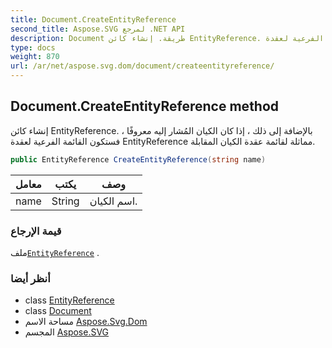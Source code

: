 ```yaml
---
title: Document.CreateEntityReference
second_title: Aspose.SVG لمرجع .NET API
description: Document طريقة. إنشاء كائن EntityReference. بالإضافة إلى ذلك  إذا كان الكيان المُشار إليه معروفًا  فستكون القائمة الفرعية لعقدة EntityReference مماثلة لقائمة عقدة الكيان المقابلة.
type: docs
weight: 870
url: /ar/net/aspose.svg.dom/document/createentityreference/
---
```

## Document.CreateEntityReference method

إنشاء كائن EntityReference. بالإضافة إلى ذلك ، إذا كان الكيان المُشار إليه معروفًا ، فستكون القائمة الفرعية لعقدة EntityReference مماثلة لقائمة عقدة الكيان المقابلة.

```csharp
public EntityReference CreateEntityReference(string name)
```

| معامل | يكتب | وصف |
| --- | --- | --- |
| name | String | اسم الكيان. |

### قيمة الإرجاع

ملف[`EntityReference`](../../entityreference/) .

### أنظر أيضا

* class [EntityReference](../../entityreference/)
* class [Document](../)
* مساحة الاسم [Aspose.Svg.Dom](../../document/)
* المجسم [Aspose.SVG](../../../)


